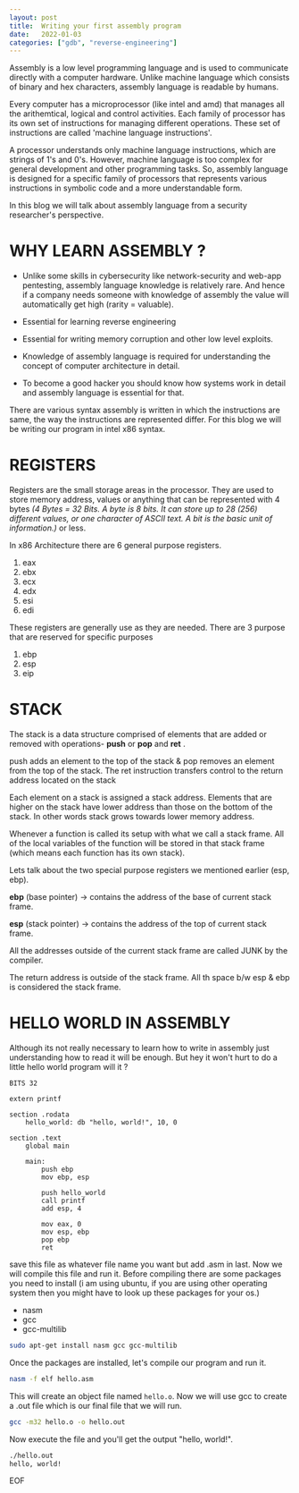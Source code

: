 ```yaml
---
layout: post
title:  Writing your first assembly program
date:   2022-01-03
categories: ["gdb", "reverse-engineering"]
---
```

Assembly is a low level programming language and is used to communicate directly with a computer hardware. Unlike machine language which consists of binary and hex characters, assembly language is readable by humans. 

Every computer has a microprocessor (like intel and amd) that manages all the arithemtical, logical and control activities. Each family of processor has its own set of instructions for managing different operations. These set of instructions are called 'machine language instructions'.

A processor understands only machine language instructions, which are strings of 1's and 0's. However, machine language is too complex for general development and other programming tasks. So, assembly language is designed for a specific family of processors that represents various instructions in symbolic code and a more understandable form.

In this blog we will talk about assembly language from a security researcher's perspective.

# WHY LEARN ASSEMBLY ?

- Unlike some skills in cybersecurity like network-security and web-app pentesting, assembly language knowledge is relatively rare. And hence if a company needs someone with knowledge of assembly the value will automatically get high (rarity = valuable).

- Essential for learning reverse engineering

- Essential for writing memory corruption and other low level exploits.

- Knowledge of assembly language is required for understanding the concept of computer architecture in detail.

- To become a good hacker you should know how systems work in detail and assembly language is essential for that.

There are various syntax assembly is written in which the instructions are same, the way the instructions are represented differ. For this blog we will be writing our program in intel x86 syntax.

# REGISTERS

Registers are the small storage areas in the processor. They are used to store memory address, values or anything that can be represented with 4 bytes *(4 Bytes = 32 Bits. A byte is 8 bits. It can store up to 28 (256) different values, or one character of ASCII text. A bit is the basic unit of information.)* or less.

In x86 Architecture there are 6 general purpose registers.

1. eax
2. ebx
3. ecx
4. edx
5. esi
6. edi

These registers are generally use as they are needed. There are 3 purpose that are reserved for specific purposes

1. ebp
2. esp
3. eip

# STACK
The stack is a data structure comprised of elements that are added or removed with operations- **push** or **pop** and **ret** .

push adds an element to the top of the stack & pop removes an element from the top of the stack.
The ret instruction transfers control to the return address located on the stack

Each element on a stack is assigned a stack address. Elements that are higher on the stack have lower address than those on the bottom of the stack. In other words stack grows towards lower memory address.

Whenever a function is called its setup with what we call a stack frame. All of the local variables of the function will be stored in that stack frame (which means each function has its own stack).

Lets talk about the two special purpose registers we mentioned earlier (esp, ebp). 

**ebp** (base pointer) → contains the address of the base of current stack frame.

**esp** (stack pointer) → contains the address of the top of current stack frame.

All the addresses outside of the current stack frame are called JUNK by the compiler.

The return address is outside of the stack frame. All th space b/w esp & ebp is considered the stack frame.

# HELLO WORLD IN ASSEMBLY
Although its not really necessary to learn how to write in assembly just understanding how to read it will be enough. But hey it won't hurt to do a little hello world program will it ?

```
BITS 32

extern printf

section .rodata
    hello_world: db "hello, world!", 10, 0

section .text
    global main

    main:
        push ebp
        mov ebp, esp

        push hello_world
        call printf
        add esp, 4

        mov eax, 0
        mov esp, ebp
        pop ebp
        ret
```
save this file as whatever file name you want but add .asm in last.
Now we will compile this file and run it. Before compiling there are some packages you need to install (i am using ubuntu, if you are using other operating system then you might have to look up these packages for your os.)

- nasm
- gcc
- gcc-multilib

```sh
sudo apt-get install nasm gcc gcc-multilib
```

Once the packages are installed, let's compile our program and run it.
```sh
nasm -f elf hello.asm
```
This will create an object file named `hello.o`. Now we will use gcc to create a .out file which is our final file that we will run.
```sh
gcc -m32 hello.o -o hello.out
```
Now execute the file and you'll get the output "hello, world!".
```sh
./hello.out
hello, world!
```

EOF